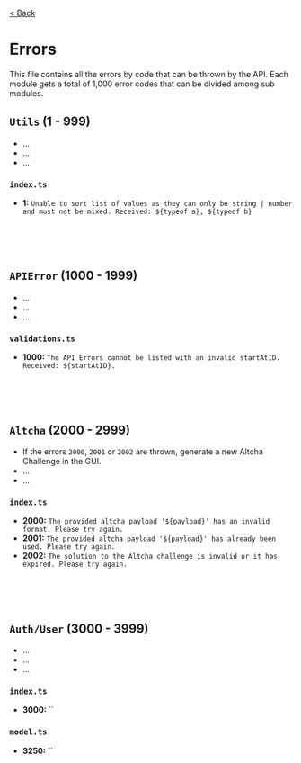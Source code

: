 [< Back](../../README.md)

# Errors

This file contains all the errors by code that can be thrown by the API. Each module gets a total of 1,000 error codes that can be divided among sub modules.

## `Utils` (1 - 999)

- ...
- ...
- ...

### `index.ts`

- **1:** `Unable to sort list of values as they can only be string | number and must not be mixed. Received: ${typeof a}, ${typeof b}`





<br/><br/><br/>

## `APIError` (1000 - 1999)

- ...
- ...
- ...

### `validations.ts`

- **1000:** `The API Errors cannot be listed with an invalid startAtID. Received: ${startAtID}.`






<br/><br/><br/>

## `Altcha` (2000 - 2999)

- If the errors `2000`, `2001` or `2002` are thrown, generate a new Altcha Challenge in the GUI.
- ...
- ...

### `index.ts`

- **2000:** `The provided altcha payload '${payload}' has an invalid format. Please try again.`
- **2001:** `The provided altcha payload '${payload}' has already been used. Please try again.`
- **2002:** `The solution to the Altcha challenge is invalid or it has expired. Please try again.`





<br/><br/><br/>

## `Auth/User` (3000 - 3999)

- ...
- ...
- ...

### `index.ts`

- **3000:** ``

### `model.ts`

- **3250:** ``